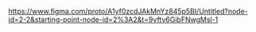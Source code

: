 https://www.figma.com/proto/A1yf0zcdJAkMnYz845p5BI/Untitled?node-id=2-2&starting-point-node-id=2%3A2&t=9vftv6GibFNwgMsl-1
